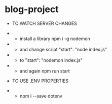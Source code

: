 # blog-project
- TO WATCH SERVER CHANGES
- - install a library npm i -g nodemon
- - and change script "start": "node index.js"
- - to  "start": "nodemon index.js"
- - and again npm run start

- TO USE .ENV PROPERTIES
- - npm i --save dotenv
